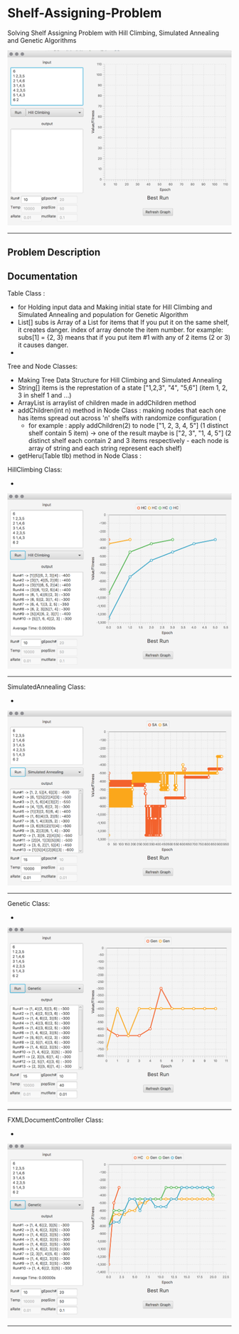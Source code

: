 # Shelf-Assigning-Problem
Solving Shelf Assigning Problem with Hill Climbing, Simulated Annealing and Genetic Algorithms

![overview image](./assets/1-Overview.png)

<hr />

## Problem Description

## Documentation

  Table Class :
  
  - for Holding input data and Making initial state for Hill Climbing and Simulated Annealing and population for Genetic Algorithm
  - List<Integer>[] subs is Array of a List for items that If you put it on the same shelf, it creates danger. index of array denote the item number. for example: subs[1] = {2, 3} means that if you put item #1 with any of 2 items (2 or 3) it causes danger.
  - 


  Tree and Node Classes:
  
  - Making Tree Data Structure for Hill Climbing and Simulated Annealing
  - String[] items is the represtation of a state ["1,2,3", "4", "5,6"] (item 1, 2, 3 in shelf 1 and ...) 
  - ArrayList<Node> is arraylist of children made in addChildren method
  - addChildren(int n) method in Node Class : making nodes that each one has items spread out across 'n' shelfs with randomize configuration (
    - for example : apply addChildren(2) to node ["1, 2, 3, 4, 5"] (1 distinct shelf contain 5 item) -> one of the result maybe is  ["2, 3", "1, 4, 5"] (2 distinct shelf each contain 2 and 3 items respectively - each node is array of string and each string represent each shelf)
  - getHeru(Table tlb) method in Node Class :
  
  
  HillClimbing Class:
  
  -
  
![compare hc results image](./assets/2-Compare%20Results.png)
<hr />
  
  SimulatedAnnealing Class:
  
  -
  
![various input for sim ann image](./assets/5-Various%20Input%20for%20Sim%20Ann.png)
<hr />
  
  Genetic Class:
  
  -    
  
![various input for genetic image](./assets/4-Various%20Input%20for%20Genetic.png)
<hr />
  
  FXMLDocumentController Class:
  
  -
  
![compare genetic with hc image](./assets/3-Comparing%20Genetic%20with%20Hill%20Climbing.png)
<hr />
